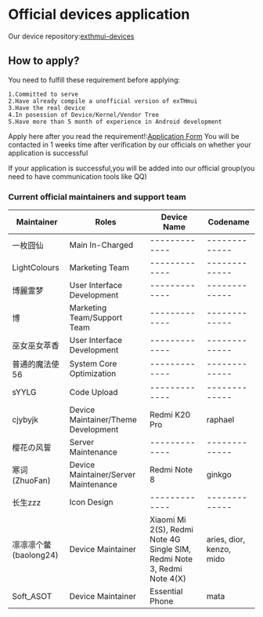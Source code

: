 # Official devices application
Our device repository:[exthmui-devices
](https://github.com/exthmui-devices)

## How to apply?
You need to fulfill these requirement before applying:  

    1.Committed to serve  
    2.Have already compile a unofficial version of exTHmui  
    3.Have the real device  
    4.In posession of Device/Kernel/Vendor Tree 
    5.Have more than 5 month of experience in Android development 


Apply here after you read the requirement!:[Application Form](https://www.wjx.top/m/55305674.aspx)
You will be contacted in 1 weeks time after verification by our officials on whether your application is successful

If your application is successful,you will be added into our official group(you need to have communication tools like QQ)

### Current official maintainers and support team
| Maintainer  | Roles | Device Name | Codename |
| ------------- | ------------- | ------------- | ------------- |
| 一枚囧仙 | Main In-Charged | ------------- | ------------- |
| LightColours | Marketing Team | ------------- | ------------- |
| 博麗霊梦 | User Interface Development  | ------------- | ------------- |
| 博 | Marketing Team/Support  Team  | ------------- | ------------- |
| 巫女巫女萃香 | User Interface Development  | ------------- | ------------- |
| 普通的魔法使56 | System Core Optimization  | ------------- | ------------- |
| sYYLG | Code Upload  | ------------- | ------------- |
| cjybyjk  | Device Maintainer/Theme Development | Redmi K20 Pro | raphael |
| 樱花の风誓 | Server Maintenance  | ------------- | ------------- |
| 寒词(ZhuoFan) | Device Maintainer/Server Maintenance | Redmi Note 8 | ginkgo |
| 长生zzz  | Icon Design | ------------- | ------------- |
| 凛凛凛个鳖(baolong24) | Device Maintainer | Xiaomi Mi 2(S), Redmi Note 4G Single SIM, Redmi Note 3, Redmi Note 4(X) | aries, dior, kenzo, mido |
| Soft_ASOT | Device Maintainer | Essential Phone | mata |
